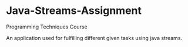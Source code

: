 # Java-Streams-Assignment

Programming Techniques Course

An application used for fulfilling different given tasks using java streams. 
